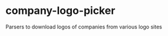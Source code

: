 company-logo-picker
===================

Parsers to download logos of companies from various logo sites
